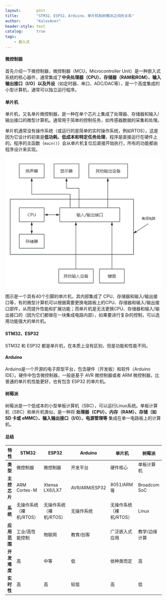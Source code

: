 ```yaml
---
layout:       post
title:        "STM32、ESP32、Arduino、单片机和树莓派之间的关系"
author:       "KalosAner"
header-style: text
catalog:      true
tags:
    - 嵌入式
---
```


#### 微控制器

首先介绍一下微控制器，微控制器（MCU，Microcontroller Unit）是一种嵌入式系统的核心器件，通常集成了**中央处理器（CPU）、存储器（RAM和ROM）、输入输出接口（I/O）以及外设**（如定时器、串口、ADC/DAC等），是一个高度集成的小型计算机，通常可以独立运行程序。

#### 单片机

单片机，又名单片微控制器，是一种在单个芯片上集成了处理器、存储器和输入/输出接口的微型计算机。通常用于简单的控制任务，如传感器数据的采集和处理。

单片机通常没有操作系统（或运行的是简单的实时操作系统，例如RTOS），这是因为它设计的初衷是**低功耗、低成本和特定任务处理**，程序是直接运行在硬件上的。程序的主函数（`main()`）会从单片机复位后直接开始执行，所有的功能都由程序设计来实现。

![Snipaste_2025-01-12_20-30-25](\img\in-post\Snipaste_2025-01-12_20-30-25.png)

图示是一个具有40个引脚的单片机，其内部集成了 CPU、存储器和输入/输出接口等，有的微型计算机可以根据需要更换电路板上的CPU、存储器和输入/输出接口部件，从而提升性能和扩展功能；而单片机是无法更换CPU、存储器和输入/输出接口的（因为它们都做在一块集成电路内部），如果要进行复杂的控制，可以选用功能强大的单片机。

#### STM32、ESP32

STM32 和 ESP32 都是单片机，在本质上没有区别，但是功能和性能不同。

#### Arduino

Arduino是一个开源的电子原型平台，包含硬件（开发板）和软件（Arduino IDE）。硬件中包含微控制器，一般是基于 AVR 微控制器或者 ARM 微控制器，比普通的单片机性能更好，也有包含 ESP32 的单片机。

#### 树莓派

树莓派是一个低成本的小型单板计算机（SBC），可以运行Linux系统。单板计算机（SBC）和单片机类似，是一种将 **处理器（CPU）、内存（RAM）、存储（如 SD 卡或 eMMC）、输入输出接口（I/O）、电源管理等** 集成在单一电路板上的计算机。

#### 总结

| **特性**     | **STM32**               | **ESP32**               | **Arduino**   | **单片机**              | **树莓派**    |
| ------------ | ----------------------- | ----------------------- | ------------- | ----------------------- | ------------- |
| **类型**     | 微控制器                | 微控制器                | 开发平台      | 硬件核心                | 单板计算机    |
| **主控芯片** | ARM Cortex-M            | Xtensa LX6/LX7          | AVR/ARM/ESP32 | 8051/ARM等              | Broadcom SoC  |
| **系统**     | 无操作系统（裸机/RTOS） | 无操作系统（裸机/RTOS） | 无操作系统    | 无操作系统（裸机/RTOS） | Linux         |
| **应用范围** | 工业/高性能控制         | 物联网                  | 教育/创客     | 广泛嵌入式应用          | 教学/边缘计算 |
| **开发难度** | 高                      | 中等                    | 低            | 依种类而定              | 高            |
| **实时性**   | 高                      | 高                      | 较低          | 高                      | 低            |
